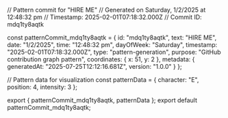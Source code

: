 // Pattern commit for "HIRE ME"
// Generated on Saturday, 1/2/2025 at 12:48:32 pm
// Timestamp: 2025-02-01T07:18:32.000Z
// Commit ID: mdq1ty8aqtk

const patternCommit_mdq1ty8aqtk = {
  id: "mdq1ty8aqtk",
  text: "HIRE ME",
  date: "1/2/2025",
  time: "12:48:32 pm",
  dayOfWeek: "Saturday",
  timestamp: "2025-02-01T07:18:32.000Z",
  type: "pattern-generation",
  purpose: "GitHub contribution graph pattern",
  coordinates: {
    x: 51,
    y: 2
  },
  metadata: {
    generatedAt: "2025-07-25T12:12:16.681Z",
    version: "1.0.0"
  }
};

// Pattern data for visualization
const patternData = {
  character: "E",
  position: 4,
  intensity: 3
};

export { patternCommit_mdq1ty8aqtk, patternData };
export default patternCommit_mdq1ty8aqtk;
